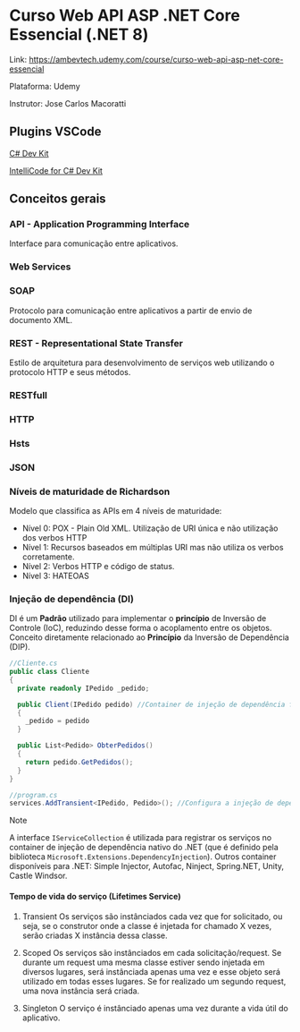 # Curso Web API ASP .NET Core Essencial (.NET 8)

Link: https://ambevtech.udemy.com/course/curso-web-api-asp-net-core-essencial

Plataforma: Udemy

Instrutor: Jose Carlos Macoratti

## Plugins VSCode

[C# Dev Kit](https://marketplace.visualstudio.com/items?itemName=ms-dotnettools.csdevkit)

[IntelliCode for C# Dev Kit](https://marketplace.visualstudio.com/items?itemName=ms-dotnettools.vscodeintellicode-csharp)




## Conceitos gerais

### API - Application Programming Interface
Interface para comunicação entre aplicativos.

### Web Services

### SOAP
Protocolo para comunicação entre aplicativos a partir de envio de documento XML.

### REST - Representational State Transfer
Estilo de arquitetura para desenvolvimento de serviços web utilizando o protocolo HTTP e seus métodos.

### RESTfull

### HTTP

### Hsts

### JSON

### Níveis de maturidade de Richardson

Modelo que classifica as APIs em 4 níveis de maturidade:

- Nível 0: POX - Plain Old XML. Utilização de URI única e não utilização dos verbos HTTP
- Nível 1: Recursos baseados em múltiplas URI mas não utiliza os verbos corretamente.
- Nível 2: Verbos HTTP e código de status.
- Nível 3: HATEOAS

### Injeção de dependência (DI)

DI é um **Padrão** utilizado para implementar o **princípio** de Inversão de Controle (IoC), reduzindo desse forma o acoplamento entre os objetos. Conceito diretamente relacionado ao **Princípio** da Inversão de Dependência (DIP).

~~~ csharp
//Cliente.cs
public class Cliente
{
  private readonly IPedido _pedido;

  public Client(IPedido pedido) //Container de injeção de dependência fica responsável por fornecer a instância de pedido
  {
    _pedido = pedido
  }

  public List<Pedido> ObterPedidos()
  {
    return pedido.GetPedidos();
  }
}

//program.cs
services.AddTransient<IPedido, Pedido>(); //Configura a injeção de dependência no container DI.
~~~

> [!NOTE]
> A interface `IServiceCollection` é utilizada para registrar os serviços no container de injeção de dependência nativo do .NET (que é definido pela biblioteca `Microsoft.Extensions.DependencyInjection`).
> Outros container disponíveis para .NET: Simple Injector, Autofac, Ninject, Spring.NET, Unity, Castle Windsor. 


#### Tempo de vida do serviço (Lifetimes Service)

1) Transient
Os serviços são instânciados cada vez que for solicitado, ou seja, se o construtor onde a classe é injetada for chamado X vezes, serão criadas X instância dessa classe.

2) Scoped
Os serviços são instânciados em cada solicitação/request. Se durante um request uma mesma classe estiver sendo injetada em diversos lugares, será instânciada apenas uma vez e esse objeto será utilizado em todas esses lugares. Se for realizado um segundo request, uma nova instância será criada.

3) Singleton
O serviço é instânciado apenas uma vez durante a vida útil do aplicativo.

